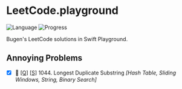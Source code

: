 # LeetCode.playground
![Language](https://img.shields.io/badge/Language-Swift%205.2-orange.svg)
![Progress](https://img.shields.io/badge/Count-1-orange.svg)

Bugen's LeetCode solutions in Swift Playground.
## Annoying Problems
- [X] 🤬 [[Q]](https://leetcode.com/problems/longest-duplicate-substring/) [[S]](.././LeetCode.playground/Pages/1044.%20Longest%20Duplicate%20Substring.xcplaygroundpage/Contents.swift) 1044. Longest Duplicate Substring *[Hash Table, Sliding Windows, String, Binary Search]*
